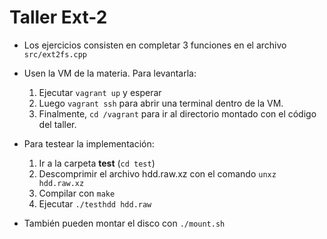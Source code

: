 # Taller Ext-2

* Los ejercicios consisten en completar 3 funciones en el archivo `src/ext2fs.cpp`

* Usen la VM de la materia. Para levantarla:

  1. Ejecutar `vagrant up` y esperar
  2. Luego `vagrant ssh` para abrir una terminal dentro de la VM.
  3. Finalmente, `cd /vagrant` para ir al directorio montado con el código del taller.

* Para testear la implementación:

  1. Ir a la carpeta **test** (`cd test`)
  2. Descomprimir el archivo hdd.raw.xz con el comando `unxz hdd.raw.xz`
  3. Compilar con `make`
  4. Ejecutar `./testhdd hdd.raw`

* También pueden montar el disco con `./mount.sh`
